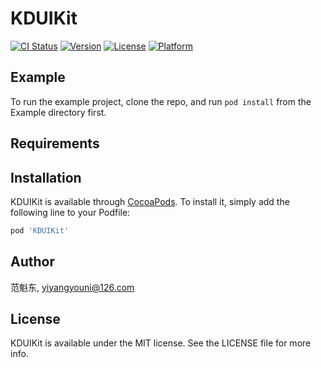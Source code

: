# KDUIKit

[![CI Status](https://img.shields.io/travis/范魁东/KDUIKit.svg?style=flat)](https://travis-ci.org/范魁东/KDUIKit)
[![Version](https://img.shields.io/cocoapods/v/KDUIKit.svg?style=flat)](https://cocoapods.org/pods/KDUIKit)
[![License](https://img.shields.io/cocoapods/l/KDUIKit.svg?style=flat)](https://cocoapods.org/pods/KDUIKit)
[![Platform](https://img.shields.io/cocoapods/p/KDUIKit.svg?style=flat)](https://cocoapods.org/pods/KDUIKit)

## Example

To run the example project, clone the repo, and run `pod install` from the Example directory first.

## Requirements

## Installation

KDUIKit is available through [CocoaPods](https://cocoapods.org). To install
it, simply add the following line to your Podfile:

```ruby
pod 'KDUIKit'
```

## Author

范魁东, yiyangyouni@126.com

## License

KDUIKit is available under the MIT license. See the LICENSE file for more info.
